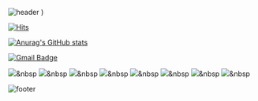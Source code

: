 ![header](https://capsule-render.vercel.app/api?height=200&fontSize=150&animation=fadeIn&fontColor=bd846b&&color=cead94)
)


[![Hits](https://hits.seeyoufarm.com/api/count/incr/badge.svg?url=https%3A%2F%2Fgithub.com%2Ffkwsur&count_bg=%23FFC6F7&title_bg=%239D6A57&icon=&icon_color=%23E7E7E7&title=hits&edge_flat=true)](https://hits.seeyoufarm.com)

[![Anurag's GitHub stats](https://github-readme-stats.vercel.app/api?username=fkwsur&show_icons=true&theme=radical)](https://github.com/anuraghazra/github-readme-stats)
		
[![Gmail Badge](https://img.shields.io/badge/Gmail-d14836?style=flat-square&logo=Gmail&logoColor=white&link=mailto:guswl543210@gmail.com)](mailto:guswl543210@gmail.com)

   <img src="https://img.shields.io/badge/React-61DAFB?style=flat&logo=React&logoColor=white"/>&nbsp 
  <img src="https://img.shields.io/badge/Node.js-339933?style=flat&logo=node-dot-js&logoColor=white"/>&nbsp 
  <img src="https://img.shields.io/badge/Django-092E20?style=flat-square&logo=Django&logoColor=white"/></a>&nbsp 
  <img src="https://img.shields.io/badge/Mysql-E6B91E?style=flat-square&logo=MySql&logoColor=white"/></a>&nbsp 
  <img src="https://img.shields.io/badge/MongoDB-6DB33F?style=flat-square&logo=MongoDB&logoColor=white"/></a>&nbsp 
  <img src="https://img.shields.io/badge/Cassandra-E6B91E?style=flat-square&logo=ApacheCassandra&logoColor=white"/></a>&nbsp 
  <img src="https://img.shields.io/badge/HyperledgerFabric-DB3552?style=flat-square&logo=Hulu&logoColor=white"/></a>&nbsp 
  <img src="https://img.shields.io/badge/aws-333664?style=flat-square&logo=amazon-aws&logoColor=white"/></a>&nbsp   

![footer](https://capsule-render.vercel.app/api?height=200&color=cead94&section=footer)
